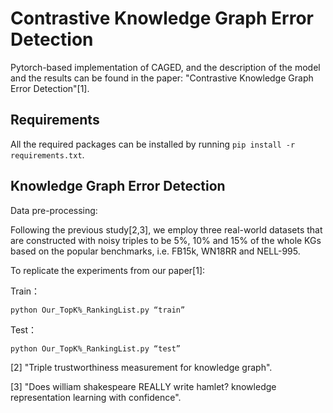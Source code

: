 # Contrastive Knowledge Graph Error Detection
Pytorch-based implementation of CAGED, and the description of the model and the results can be found in the paper: "Contrastive Knowledge Graph Error Detection"[1].

## Requirements

All the required packages can be installed by running `pip install -r requirements.txt`.

## Knowledge Graph Error Detection

Data pre-processing:

Following the previous study[2,3], we employ three real-world datasets that are constructed with noisy triples to be 5%, 10% and 15% of the whole KGs based on the popular benchmarks, i.e. FB15k, WN18RR and NELL-995.

To replicate the experiments from our paper[1]:

Train：

`python Our_TopK%_RankingList.py “train”`


Test：

`python Our_TopK%_RankingList.py “test”`




[2] "Triple trustworthiness measurement for knowledge graph".

[3] "Does william shakespeare REALLY write hamlet? knowledge representation learning with confidence".
